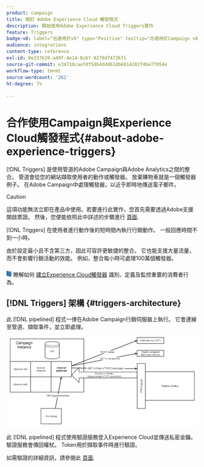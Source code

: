 ```yaml
---
product: campaign
title: 關於 Adobe Experience Cloud 觸發程式
description: 開始使用Adobe Experience Cloud Triggers實作
feature: Triggers
badge-v8: label="也適用於v8" type="Positive" tooltip="亦適用於Campaign v8"
audience: integrations
content-type: reference
exl-id: 0e337620-a49f-4e14-8c67-9279d74736f1
source-git-commit: e34718caefdf5db4ddd61db601420274be77054e
workflow-type: tm+mt
source-wordcount: '261'
ht-degree: 7%

---
```


# 合作使用Campaign與Experience Cloud觸發程式{#about-adobe-experience-triggers}

[!DNL Triggers] 是使用管道的Adobe Campaign與Adobe Analytics之間的整合。 管道會從您的網站擷取使用者的動作或觸發器。 放棄購物車就是一個觸發器例子。 在Adobe Campaign中處理觸發器，以近乎即時地傳送電子郵件。

>[!CAUTION]
>
>這項功能無法立即在產品中使用。若要進行此實作，您首先需要透過Adobe支援開啟票證。 然後，您便能依照此中詳述的步驟進行 [頁面](../../integrations/using/configuring-pipeline.md#prerequisites).

[!DNL Triggers] 在使用者進行動作後的短時間內執行行銷動作。 一般回應時間不到一小時。

由於設定最小且不含第三方，因此可容許更敏捷的整合。
它也能支援大量流量，而不會影響行銷活動的效能。 例如，整合每小時可處理100萬個觸發器。

![](assets/do-not-localize/book.png) 瞭解如何 [建立Experience Cloud觸發器](https://experienceleague.adobe.com/docs/experience-cloud/triggers/create.html) 識別、定義及監控重要的消費者行為。

## [!DNL Triggers] 架構 {#triggers-architecture}

此 [!DNL pipelined] 程式一律在Adobe Campaign行銷伺服器上執行。 它會連線至管道、擷取事件，並立即處理。

![](assets/triggers_2.png)

此 [!DNL pipelined] 程式使用驗證服務登入Experience Cloud並傳送私密金鑰。 驗證服務會傳回權杖。 Token用於擷取事件時進行驗證。

如需驗證的詳細資訊，請參閱此 [頁面](../../integrations/using/configuring-adobe-io.md).
